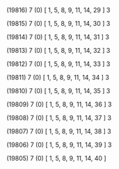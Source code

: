 (19816) 7 (0) [ 1, 5, 8, 9, 11, 14, 29 ] 3 


(19815) 7 (0) [ 1, 5, 8, 9, 11, 14, 30 ] 3 


(19814) 7 (0) [ 1, 5, 8, 9, 11, 14, 31 ] 3 


(19813) 7 (0) [ 1, 5, 8, 9, 11, 14, 32 ] 3 


(19812) 7 (0) [ 1, 5, 8, 9, 11, 14, 33 ] 3 


(19811) 7 (0) [ 1, 5, 8, 9, 11, 14, 34 ] 3 


(19810) 7 (0) [ 1, 5, 8, 9, 11, 14, 35 ] 3 


(19809) 7 (0) [ 1, 5, 8, 9, 11, 14, 36 ] 3 


(19808) 7 (0) [ 1, 5, 8, 9, 11, 14, 37 ] 3 


(19807) 7 (0) [ 1, 5, 8, 9, 11, 14, 38 ] 3 


(19806) 7 (0) [ 1, 5, 8, 9, 11, 14, 39 ] 3 


(19805) 7 (0) [ 1, 5, 8, 9, 11, 14, 40 ]  

